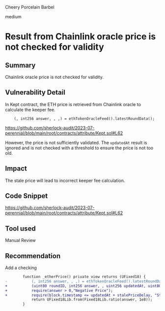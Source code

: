 Cheery Porcelain Barbel

medium

# Result from Chainlink oracle price is not checked for validity
## Summary

Chainlink oracle price is not checked for validity.

## Vulnerability Detail

In Kept contract, the ETH price is retrieved from Chainlink oracle to calculate the keeper fee.

        (, int256 answer, , ,) = ethTokenOracleFeed().latestRoundData();

https://github.com/sherlock-audit/2023-07-perennial/blob/main/root/contracts/attribute/Kept.sol#L62

However, the price is not sufficiently validated. The `updatedAt` result is ignored and is not checked with a threshold to ensure the price is not too old.

## Impact

The stale price will lead to incorrect keeper fee calculation.

## Code Snippet

https://github.com/sherlock-audit/2023-07-perennial/blob/main/root/contracts/attribute/Kept.sol#L62

## Tool used

Manual Review

## Recommendation

Add a checking

```diff
        function _etherPrice() private view returns (UFixed18) {
-           (, int256 answer, , ,) = ethTokenOracleFeed().latestRoundData();
+           (uint80 roundID, int256 answer, , uint256 updatedAt, uint80 answeredInRound) = ethTokenOracleFeed().latestRoundData();
+           require(answer > 0,"Negative Price");
+           require(block.timestamp <= updatedAt + stalePriceDelay, "Stale price");
            return UFixed18Lib.from(Fixed18Lib.ratio(answer, 1e8)); 
        }
```